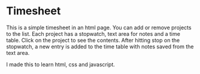 # Timesheet

This is a simple timesheet in an html page. You can add or remove projects to the list. Each project has a stopwatch, text area for notes and a time table. Click on the project to see the contents. After hitting stop on the stopwatch, a new entry is added to the time table with notes saved from the text area. 

I made this to learn html, css and javascript. 
